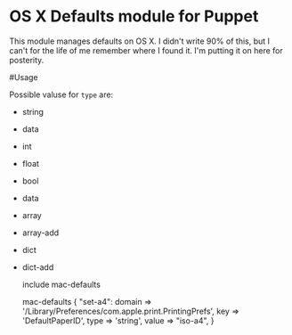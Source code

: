 OS X Defaults module for Puppet
==================

This module manages defaults on OS X. I didn't write 90% of this, but I can't for the life of me remember where I found it. I'm putting it on here for posterity.

#Usage

Possible valuse for ``type`` are:

* string
* data
* int
* float
* bool
* data
* array
* array-add
* dict
* dict-add

	include mac-defaults
	
	mac-defaults { "set-a4":
          domain => '/Library/Preferences/com.apple.print.PrintingPrefs',
          key => 'DefaultPaperID',
          type => 'string',
          value => "iso-a4",
	}